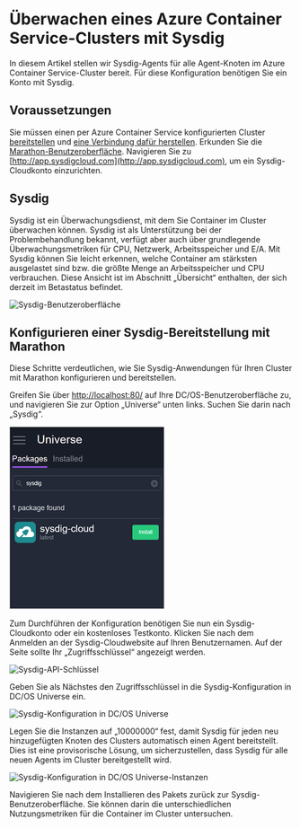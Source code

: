 <properties
   pageTitle="Überwachen eines Azure Container Service-Clusters mit Sysdig | Microsoft Azure"
   description="Es wird beschrieben, wie Sie einen Azure Container Service-Cluster mit Sysdig überwachen."
   services="container-service"
   documentationCenter=""
   authors="rbitia"
   manager="timlt"
   editor=""
   tags="acs, azure-container-service"
   keywords="Container, DC/OS, Azure"/>

<tags
   ms.service="container-service"
   ms.devlang="na"
   ms.topic="get-started-article"
   ms.tgt_pltfrm="na"
   ms.workload="na"
   ms.date="08/08/2016"
   ms.author="t-ribhat"/>

# Überwachen eines Azure Container Service-Clusters mit Sysdig

In diesem Artikel stellen wir Sysdig-Agents für alle Agent-Knoten im Azure Container Service-Cluster bereit. Für diese Konfiguration benötigen Sie ein Konto mit Sysdig.

## Voraussetzungen 

Sie müssen einen per Azure Container Service konfigurierten Cluster [bereitstellen](container-service-deployment.md) und [eine Verbindung dafür herstellen](container-service-connect.md). Erkunden Sie die [Marathon-Benutzeroberfläche](container-service-mesos-marathon-ui.md). Navigieren Sie zu [http://app.sysdigcloud.com](http://app.sysdigcloud.com), um ein Sysdig-Cloudkonto einzurichten.

## Sysdig

Sysdig ist ein Überwachungsdienst, mit dem Sie Container im Cluster überwachen können. Sysdig ist als Unterstützung bei der Problembehandlung bekannt, verfügt aber auch über grundlegende Überwachungsmetriken für CPU, Netzwerk, Arbeitsspeicher und E/A. Mit Sysdig können Sie leicht erkennen, welche Container am stärksten ausgelastet sind bzw. die größte Menge an Arbeitsspeicher und CPU verbrauchen. Diese Ansicht ist im Abschnitt „Übersicht“ enthalten, der sich derzeit im Betastatus befindet.

![Sysdig-Benutzeroberfläche](./media/container-service-monitoring-sysdig/sysdig6.png)

## Konfigurieren einer Sysdig-Bereitstellung mit Marathon

Diese Schritte verdeutlichen, wie Sie Sysdig-Anwendungen für Ihren Cluster mit Marathon konfigurieren und bereitstellen.

Greifen Sie über [http://localhost:80/](http://localhost:80/) auf Ihre DC/OS-Benutzeroberfläche zu, und navigieren Sie zur Option „Universe“ unten links. Suchen Sie darin nach „Sysdig“.

![Sysdig in DC/OS Universe](./media/container-service-monitoring-sysdig/sysdig1.png)

Zum Durchführen der Konfiguration benötigen Sie nun ein Sysdig-Cloudkonto oder ein kostenloses Testkonto. Klicken Sie nach dem Anmelden an der Sysdig-Cloudwebsite auf Ihren Benutzernamen. Auf der Seite sollte Ihr „Zugriffsschlüssel“ angezeigt werden.

![Sysdig-API-Schlüssel](./media/container-service-monitoring-sysdig/sysdig2.png)

Geben Sie als Nächstes den Zugriffsschlüssel in die Sysdig-Konfiguration in DC/OS Universe ein.

![Sysdig-Konfiguration in DC/OS Universe](./media/container-service-monitoring-sysdig/sysdig3.png)

Legen Sie die Instanzen auf „10000000“ fest, damit Sysdig für jeden neu hinzugefügten Knoten des Clusters automatisch einen Agent bereitstellt. Dies ist eine provisorische Lösung, um sicherzustellen, dass Sysdig für alle neuen Agents im Cluster bereitgestellt wird.

![Sysdig-Konfiguration in DC/OS Universe-Instanzen](./media/container-service-monitoring-sysdig/sysdig4.png)

Navigieren Sie nach dem Installieren des Pakets zurück zur Sysdig-Benutzeroberfläche. Sie können darin die unterschiedlichen Nutzungsmetriken für die Container im Cluster untersuchen.

<!---HONumber=AcomDC_0810_2016--->